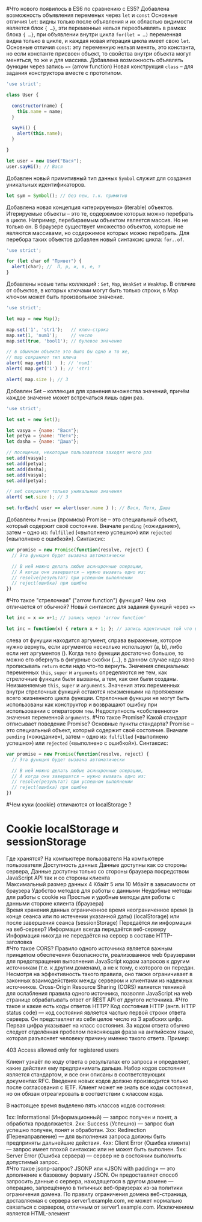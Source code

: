 #Что нового появилось в ES6 по сравнению с ES5?
Добавлена возможность объявления переменых через `let` и `const`
Основные отличия `let`: видны только после объявления и их областью видимости является блок `{ …}`, эти переменные нельзя переобъявлять в рамках блока `{ …}`, при объявлении внутри цикла `for(let = …)` переменная видна только в цикле, и каждая новая итерация цикла имеет свою `let`.
Основные отличия `const`: эту переменную нельзя менять, это константа, но если константе присвоен объект, то свойства внутри объекта могут меняться, то же и для массива.
Добавлена возможность объявлять функции через запись `=>` (arrow function)
Новая конструкция `class` –  для задания конструктора вместе с прототипом.
```javascript
'use strict';

class User {

  constructor(name) {
    this.name = name;
  }

  sayHi() {
    alert(this.name);
  }

}

let user = new User("Вася");
user.sayHi(); // Вася
```
Добавлен новый примитивный тип данных `Symbol` служит для создания уникальных идентификаторов.
```javascript
let sym = Symbol(); // без new, т.к. примитив
```
Добавлена новая концепция «итерируемых» (iterable) объектов.
Итерируемые  объекты – это те, содержимое которых можно перебрать в цикле.
Например, перебираемым объектом является массив. Но не только он. В браузере существует множество объектов, которые не являются массивами, но содержимое которых можно перебрать.
Для перебора таких объектов добавлен новый синтаксис цикла: `for..of`.
```javascript
'use strict';

for (let char of "Привет") {
  alert(char); //  П, р, и, в, е, т
}
```
Добавлены новые типы коллекций : `Set`, `Map`, `WeakSet` и `WeakMap`.
В отличие от объектов, в которых ключами могут быть только строки, в Map ключом может быть произвольное значение.
```javascript
'use strict';

let map = new Map();

map.set('1', 'str1');   // ключ-строка
map.set(1, 'num1');     // число
map.set(true, 'bool1'); // булевое значение

// в обычном объекте это было бы одно и то же,
// map сохраняет тип ключа
alert( map.get(1)   ); // 'num1'
alert( map.get('1') ); // 'str1'

alert( map.size ); // 3
```
Добавлен Set – коллекция для хранения множества значений, причём каждое значение может встречаться лишь один раз.
```javascript
'use strict';

let set = new Set();

let vasya = {name: "Вася"};
let petya = {name: "Петя"};
let dasha = {name: "Даша"};

// посещения, некоторые пользователи заходят много раз
set.add(vasya);
set.add(petya);
set.add(dasha);
set.add(vasya);
set.add(petya);

// set сохраняет только уникальные значения
alert( set.size ); // 3

set.forEach( user => alert(user.name ) ); // Вася, Петя, Даша
```
Добавлены `Promise` (промисы)
Promise – это специальный объект, который содержит своё состояние. Вначале `pending` («ожидание»), затем – одно из: `fulfilled` («выполнено успешно») или `rejected` («выполнено с ошибкой»).
Синтаксис:
```javascript
var promise = new Promise(function(resolve, reject) {
  // Эта функция будет вызвана автоматически

  // В ней можно делать любые асинхронные операции,
  // А когда они завершатся — нужно вызвать одно из:
  // resolve(результат) при успешном выполнении
  // reject(ошибка) при ошибке
})
```
#Что такое "стрелочная" ("arrow function") функция? Чем она отличается от обычной?
Новый синтаксис для задания функций через `=>`
```javascript
let inc = x => x+1; // запись через 'arrow function'

let inc = function(x) { return x + 1; }; // запись идентичная той что вверху 
```
слева от фунуции находится аргумент, справа выражение, которое нужно вернуть, если аргументов несколько
используют (a, b), либо если нет аргументов (). Когда тело функции достаточно большое, то можно его обернуть в фигурные скобки {…},
в данном случае надо явно прописывать `return` если надо что-то вернуть.
Значения специальных переменных `this`, `super` и `arguments` определяются не тем, как стрелочные функции были вызваны, а тем, как они были созданы.
Неизменяемые `this`, `super` и `arguments`. Значения этих переменных внутри стрелочных функций остаются неизменными на протяжении всего жизненного цикла функции.
Стрелочные функции не могут быть использованы как конструктор и возвращают ошибку при использовании с оператором `new`.
Недоступность «собственного» значения переменной `arguments`.
#Что такое Promise? Какой стандарт отписывает поведение Promise? Основные пункты стандарта?
Promise – это специальный объект, который содержит своё состояние. Вначале `pending` («ожидание»), затем – одно из: `fulfilled` («выполнено успешно») или `rejected` («выполнено с ошибкой»).
Синтаксис:
```javascript
var promise = new Promise(function(resolve, reject) {
  // Эта функция будет вызвана автоматически

  // В ней можно делать любые асинхронные операции,
  // А когда они завершатся — нужно вызвать одно из:
  // resolve(результат) при успешном выполнении
  // reject(ошибка) при ошибке
})
```
#Чем куки (cookie) отличаются от localStorage ?
#     	                            Cookie 	                                      localStorage и sessionStorage
Где хранятся?	            На компьютере пользователя	                          На компьютере пользователя
Доступность данных	        Данные доступны как со стороны сервера,               Данные доступны только со стороны браузера посредством JavaScript API
                            так и со стороны клиента	
Максимальный размер данных	4 Кбайт	                                              5 или 10 Мбайт в зависимости от браузера
Удобство методов для работы
с данными	                  Неудобные методы для работы с cookie на               Простые и удобные методы для работы с данными
                            стороне клиента (браузера)	
Время хранения данных     	ограниченное время                                    неограниченное время
                            (в конце сеанса или по истечении указанной даты)	    (localStorage) или после завершения сеанса (sessionStorage)
Передаётся ли информация
на веб-сервер?	            Информация всегда передаётся веб-серверу              Информация никогда не передаётся на сервер
                            в составе HTTP-заголовка	
#Что такое CORS?
Правило одного источника является важным принципом обеспечения безопасности, реализованное web браузерами для предотвращения выполнения JavaScript кодом запросов к другим источникам (т.е. к другим доменам), а не к тому, с которого он передан. Несмотря на эффективность такого правила, оно также ограничивает в законных взаимодействиях между сервером и клиентами из надежных источников.
Cross-Origin Resource Sharing (CORS) является техникой для ослабления правила одного источника, позволяя JavaScript на web странице обрабатывать ответ от REST API от другого источника.
#Что такое и какие есть коды ответов HTTP?
Код состояния HTTP (англ. HTTP status code) — код состояния является частью первой строки ответа сервера. Он представляет из себя целое число из 3 арабских цифр. Первая цифра указывает на класс состояния. За кодом ответа обычно следует отделённая пробелом поясняющая фраза на английском языке, которая разъясняет человеку причину именно такого ответа. Пример:

403 Access allowed only for registered users

Клиент узнаёт по коду ответа о результатах его запроса и определяет, какие действия ему предпринимать дальше. Набор кодов состояния является стандартом, и все они описаны в соответствующих документах RFC. Введение новых кодов должно производится только после согласования с IETF. Клиент может не знать все коды состояния, но он обязан отреагировать в соответствии с классом кода.

В настоящее время выделено пять классов кодов состояния:

1xx: Informational (Информационный) — запрос получен и понят, а обработка продолжается.
2xx: Success (Успешно) — запрос был успешно получен, понят и обработан.
3xx: Redirection (Перенаправление) — для выполнения запроса должны быть предприняты дальнейшие действия.
4xx: Client Error (Ошибка клиента) — запрос имеет плохой синтаксис или не может быть выполнен.
5xx: Server Error (Ошибка сервера) — сервер не в состоянии выполнить допустимый запрос.  
#Что такое jsonp-запрос?
JSONP или «JSON with padding» — это дополнение к базовому формату JSON. Он предоставляет способ запросить данные с сервера, находящегося в другом домене — операцию, запрещённую в типичных веб-браузерах из-за политики ограничения домена.
По правилу ограничения домена веб-страница, доставляемая с сервера server1.example.com, не может нормально связаться с сервером, отличным от server1.example.com. Исключением является HTML-элемент <script> находящийся на данной странице. Используя открытую политику для элементов <script>, некоторые страницы используют их, чтобы загружать JavaScript-код, оперирующий динамически создаваемыми JSON-данными из других источников. Этот шаблон поведения известен как JSONP.
#Как код, написанный на ES6 (ES2015-2017) превратить в код, который поддерживается IE10?
C помощью транспайлеров (например Babel.JS), которые переписывают код нового формата в старый, понятный IE10.
#Что такое полифилл?
«Полифилл» (англ. polyfill) – это библиотека, которая добавляет в старые браузеры поддержку возможностей, которые в современных браузерах являются встроенными.
#Как реализовать простейший модуль на js?
Когда приложение сложное и кода много – правильно разбить его на файлы. В каждом файле описываем какую-то часть. Эти файлы и есть модули.
Функции – единственная вещь в JavaScript, создающая новую область видимости. Если нам нужно, чтобы у модулей была своя область видимости, придётся основывать их на функциях.
Простейший модуль:
```javascript
var dayName = function() {
  var names = ["Понедельник", "Вторник", "Среда", "Четверг", "Пятница", "Суббота", "Воскресенье"];
  return function(number) {
    return names[number];
  };
}();

console.log(dayName(3));
```
#Что такое и зачем нужен паттерн модуль? Какие модули существуют в JS?
«Модуль» — это популярный паттерн проектирования, задача которого заключается в изоляции части логики приложения от глобального контекста для избегания конфликтов и ошибок. Модуль представляет собой в идеале независимый компонент, решающий одну небольшую задачу. Внутри модуля может быть сложная логика, но его цель — скрыть её от нас и предоставить нам простой и понятный API.

В языке JavaScript нет разделения на публичные, защищённые и приватные переменные. Но можно добиться псевдоприватности с помощью замыканий. Распространённая реализация «модуля» использует немедленно вызываемую функцию (IIFE) для скрытия внутренних переменных и функций.
```javascript
var tagList = (function() {
  // Приватная переменная, к
  // которой получить доступ можно
  // только внутри этой функции
  var tags = [];

  // «модуль» — это объект.
  // Возвращаемый объект публичен.
  // Снаружи можно получить доступ ко всем данным из этого объекта
  return {
    // публичные методы
    getItemsCount: function() {
      return tags.length;
    },

    addItem: function(tag) {
      tags.push(tag);
    }
  }
})();
```
#Как реализовать подписку на клик по кнопке, которая отработает только один раз? ( с примером кода )
#Какие события не "всплывают" ?
#Какие вспомогательные методы есть для работы с промисами?


#Календарь
http://jsbin.com/cuboyotufe/1/edit?html,css,js,output

